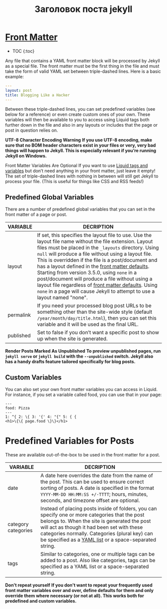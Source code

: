 ﻿---
title: Заголовок поста jekyll
---

# [Front Matter](https://jekyllrb.com/docs/front-matter/)

* TOC
{:toc}

Any file that contains a YAML front matter block will be processed by Jekyll as a special file. The front matter must be the first thing in the file and must take the form of valid YAML set between triple-dashed lines. Here is a basic example:

```yml
---
layout: post
title: Blogging Like a Hacker
---
```

Between these triple-dashed lines, you can set predefined variables (see below for a reference) or even create custom ones of your own. These variables will then be available to you to access using Liquid tags both further down in the file and also in any layouts or includes that the page or post in question relies on.

**UTF-8 Character Encoding Warning**
**If you use UTF-8 encoding, make sure that no BOM header characters exist in your files or very, very bad things will happen to Jekyll. This is especially relevant if you’re running Jekyll on Windows.**

Front Matter Variables Are Optional
If you want to use [Liquid tags and variables](https://jekyllrb.com/docs/variables/)  but don’t need anything in your front matter, just leave it empty! The set of triple-dashed lines with nothing in between will still get Jekyll to process your file. (This is useful for things like CSS and RSS feeds!)

## Predefined Global Variables

There are a number of predefined global variables that you can set in the front matter of a page or post.

|VARIABLE|DECRIPTION|
|--------------|------------------------------------|
|layout| If set, this specifies the layout file to use. Use the layout file name without the file extension. Layout files must be placed in the `_layouts` directory. Using `null` will produce a file without using a layout file. This is overridden if the file is a post/document and has a layout defined in the [front matter defaults](https://jekyllrb.com/docs/configuration/front-matter-defaults/). Starting from version 3.5.0, using `none` in a post/document will produce a file without using a layout file regardless of [front matter defaults](https://jekyllrb.com/docs/configuration/front-matter-defaults/). Using `none` in a page will cause Jekyll to attempt to use a layout named "none".|
|permalink| If you need your processed blog post URLs to be something other than the site-wide style (default `/year/month/day/title.html`), then you can set this variable and it will be used as the final URL.|
|published| Set to false if you don’t want a specific post to show up when the site is generated.|

**Render Posts Marked As Unpublished**
**To preview unpublished pages, run `jekyll serve` or `jekyll build` with the `--unpublished` switch. Jekyll also has a handy drafts feature tailored specifically for blog posts.**

## Custom Variables

You can also set your own front matter variables you can access in Liquid. For instance, if you set a variable called food, you can use that in your page:

```
---
food: Pizza
---
1: ^{ 2: \{ 3: '{' 4: "{" 5: { {
<h1>\{\{ page.food \}\}</h1>
```

# Predefined Variables for Posts

These are available out-of-the-box to be used in the front matter for a post.

|VARIABLE      |DECRIPTION                          |
|--------------|------------------------------------|
|date          |A date here overrides the date from the name of the post. This can be used to ensure correct sorting of posts. A date is specified in the format `YYYY-MM-DD HH:MM:SS +/-TTTT`; hours, minutes, seconds, and timezone offset are optional.|
|category categories|Instead of placing posts inside of folders, you can specify one or more categories that the post belongs to. When the site is generated the post will act as though it had been set with these categories normally. Categories (plural key) can be specified as a [YAML list](https://en.wikipedia.org/wiki/YAML#Basic_components) or a space-separated string.|
|tags          |Similar to categories, one or multiple tags can be added to a post. Also like categories, tags can be specified as a YAML list or a space-separated string.|

**Don't repeat yourself**
**If you don't want to repeat your frequently used front matter variables over and over, define defaults for them and only override them where necessary (or not at all). This works both for predefined and custom variables.**







